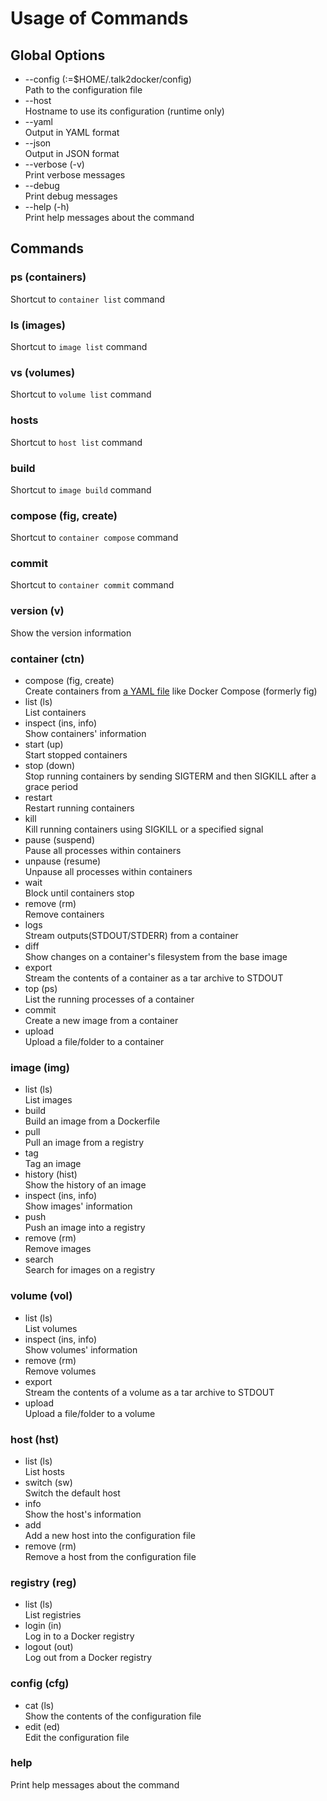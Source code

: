 # Usage of Commands

## Global Options
- --config (:=$HOME/.talk2docker/config)  
	Path to the configuration file
- --host  
	Hostname to use its configuration (runtime only)
- --yaml  
	Output in YAML format
- --json  
	Output in JSON format
- --verbose (-v)  
	Print verbose messages
- --debug  
	Print debug messages
- --help (-h)  
	Print help messages about the command

## Commands

### ps (containers)  
Shortcut to `container list` command

### ls (images)  
Shortcut to `image list` command

### vs (volumes)  
Shortcut to `volume list` command

### hosts  
Shortcut to `host list` command

### build  
Shortcut to `image build` command

### compose (fig, create)  
Shortcut to `container compose` command

### commit  
Shortcut to `container commit` command

### version (v)  
Show the version information

### container (ctn)
- compose (fig, create)  
	Create containers from [a YAML file](https://github.com/ailispaw/talk2docker/blob/master/docs/compose.md) like Docker Compose (formerly fig)
- list (ls)  
	List containers
- inspect (ins, info)  
	Show containers' information
- start (up)  
	Start stopped containers
- stop (down)  
	Stop running containers by sending SIGTERM and then SIGKILL after a grace period
- restart  
	Restart running containers
- kill  
	Kill running containers using SIGKILL or a specified signal
- pause (suspend)  
	Pause all processes within containers
- unpause (resume)  
	Unpause all processes within containers
- wait  
	Block until containers stop
- remove (rm)  
	Remove containers
- logs  
	Stream outputs(STDOUT/STDERR) from a container
- diff  
	Show changes on a container's filesystem from the base image
- export  
	Stream the contents of a container as a tar archive to STDOUT
- top (ps)  
	List the running processes of a container
- commit  
	Create a new image from a container
- upload  
	Upload a file/folder to a container

### image (img)
- list (ls)  
	List images
- build  
	Build an image from a Dockerfile
- pull  
	Pull an image from a registry
- tag  
	Tag an image
- history (hist)  
	Show the history of an image
- inspect (ins, info)  
	Show images' information
- push  
	Push an image into a registry
- remove (rm)  
	Remove images
- search  
	Search for images on a registry

### volume (vol)
- list (ls)  
	List volumes
- inspect (ins, info)  
	Show volumes' information
- remove (rm)  
	Remove volumes
- export  
	Stream the contents of a volume as a tar archive to STDOUT
- upload  
	Upload a file/folder to a volume

### host (hst)
- list (ls)  
	List hosts
- switch (sw)  
	Switch the default host
- info  
	Show the host's information
- add  
	Add a new host into the configuration file
- remove (rm)  
	Remove a host from the configuration file

### registry (reg)
- list (ls)  
	List registries
- login (in)  
	Log in to a Docker registry
- logout (out)  
	Log out from a Docker registry

### config (cfg)
- cat (ls)  
	Show the contents of the configuration file
- edit (ed)  
	Edit the configuration file

### help  
Print help messages about the command
